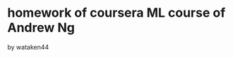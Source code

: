 homework of coursera ML course of Andrew Ng
============================================

by wataken44


